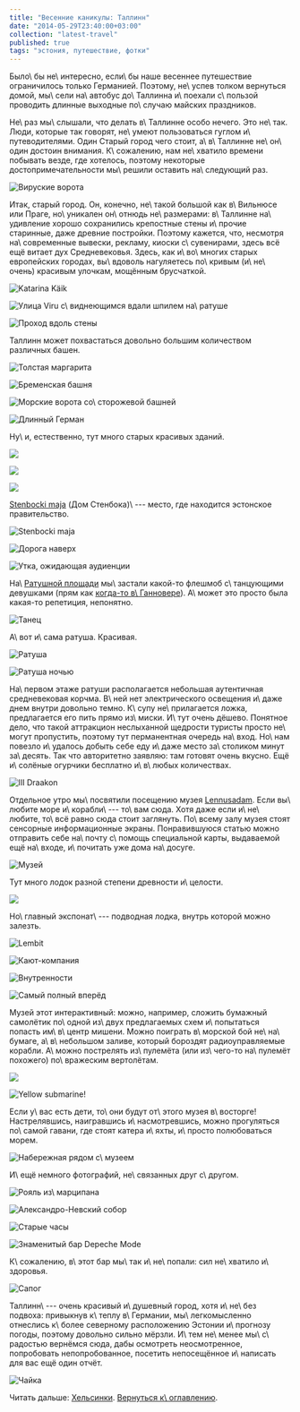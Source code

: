 ```yaml
---
title: "Весенние каникулы: Таллинн"
date: "2014-05-29T23:40:00+03:00"
collection: "latest-travel"
published: true
tags: "эстония, путешествие, фотки"
---
```


Было\ бы не\ интересно, если\ бы наше весеннее путешествие ограничилось только Германией. Поэтому, не\ успев толком 
вернуться домой, мы\ сели на\ автобус до\ Таллинна и\ поехали с\ пользой проводить длинные выходные по\ случаю майских 
праздников.

Не\ раз мы\ слышали, что делать в\ Таллинне особо нечего. Это не\ так. Люди, которые так говорят, не\ умеют 
пользоваться гуглом и\ путеводителями. Один Старый город чего стоит, а\ в\ Таллинне не\ он\ один достоин внимания. 
К\ сожалению, нам не\ хватило времени побывать везде, где хотелось, поэтому некоторые достопримечательности мы\ решили 
оставить на\ следующий раз.

![Вируские ворота](/images/travel/2014-05-tallinn-helsinki/tallinn-viru-gates.jpg "Вируские ворота")

<!--more-->

Итак, старый город. Он, конечно, не\ такой большой как в\ Вильнюсе или Праге, но\ уникален он\ отнюдь не\ размерами: 
в\ Таллинне на\ удивление хорошо сохранились крепостные стены и\ прочие старинные, даже древние постройки. Поэтому 
кажется, что, несмотря на\ современные вывески, рекламу, киоски с\ сувенирами, здесь всё ещё витает дух Средневековья. 
Здесь, как и\ во\ многих старых европейских городах, вы\ вдоволь нагуляетесь по\ кривым (и\ не\ очень) красивым улочкам, 
мощённым брусчаткой.

![Katarina Käik](/images/travel/2014-05-tallinn-helsinki/tallinn-katarina-kaik.jpg "Katarina Käik")

![Улица Viru с\ виднеющимся вдали шпилем [на\ ратуше][town-hall]](/images/travel/2014-05-tallinn-helsinki/tallinn-viru.jpg "Улица Viru с виднеющимся вдали шпилем на ратуше")

![Проход вдоль стены](/images/travel/2014-05-tallinn-helsinki/tallinn-walkway.jpg "Проход вдоль стены")

Таллинн может похвастаться довольно большим количеством различных башен.

![[Толстая маргарита][fat-margaret]](/images/travel/2014-05-tallinn-helsinki/tallinn-fat-margaret.jpg "Толстая маргарита")

![[Бременская башня][bremen-tower]](/images/travel/2014-05-tallinn-helsinki/tallinn-bremen-tower.jpg "Бременская башня")

![Морские ворота со\ сторожевой башней](/images/travel/2014-05-tallinn-helsinki/tallinn-sea-gates.jpg "Морские ворота со сторожевой башней")

![[Длинный Герман][tall-hermann]](/images/travel/2014-05-tallinn-helsinki/tallinn-tall-hermann.jpg "Длинный Герман")

Ну\ и, естественно, тут много старых красивых зданий.

![](/images/travel/2014-05-tallinn-helsinki/tallinn-house-1.jpg)

![](/images/travel/2014-05-tallinn-helsinki/tallinn-house-2.jpg)

![](/images/travel/2014-05-tallinn-helsinki/tallinn-house-3.jpg)

[Stenbocki maja][stenbock-house] (Дом Стенбока)\ --- место, где находится эстонское правительство.

![Stenbocki maja](/images/travel/2014-05-tallinn-helsinki/tallinn-stenbock-house.jpg "Stenbocki maja")

![Дорога наверх](/images/travel/2014-05-tallinn-helsinki/tallinn-way-upstairs.jpg "Дорога наверх")

![Утка, ожидающая аудиенции](/images/travel/2014-05-tallinn-helsinki/tallinn-duck.jpg "Утка, ожидающая аудиенции")

На\ [Ратушной площади][town-hall-square] мы\ застали какой-то флешмоб с\ танцующими девушками (прям как
[когда-то в\ Ганновере][hannover]). А\ может это просто была какая-то репетиция, непонятно.

![Танец](/images/travel/2014-05-tallinn-helsinki/tallinn-flashmob.jpg "Танец")

А\ вот и\ сама ратуша. Красивая.

![Ратуша](/images/travel/2014-05-tallinn-helsinki/tallinn-town-hall.jpg "Ратуша") 

![Ратуша ночью](/images/travel/2014-05-tallinn-helsinki/tallinn-town-hall-at-night.jpg "Ратуша ночью")

На\ первом этаже ратуши располагается небольшая аутентичная средневековая корчма. В\ ней нет электрического освещения 
и\ даже днем внутри довольно темно. К\ супу не\ прилагается ложка, предлагается его пить прямо из\ миски. И\ тут очень 
дёшево. Понятное дело, что такой аттракцион неслыханной щедрости туристы просто не\ могут пропустить, поэтому тут 
перманентная очередь на\ вход. Но\ нам повезло и\ удалось добыть себе еду и\ даже место за\ столиком минут за\ десять. 
Так что авторитетно заявляю: там готовят очень вкусно. Ещё и\ солёные огурчики бесплатно и\ в\ любых количествах.

![III Draakon](/images/travel/2014-05-tallinn-helsinki/tallinn-iii-draakon.jpg "III Draakon")

Отдельное утро мы\ посвятили посещению музея [Lennusadam]. Если вы\ любите море и\ корабли\ --- то\ вам сюда. Хотя даже 
если и\ не\ любите, то\ всё равно сюда стоит заглянуть. По\ всему залу музея стоят сенсорные информационные экраны. 
Понравившуюся статью можно отправить себе на\ почту с\ помощь специальной карты, выдаваемой ещё на\ входе, и\ почитать 
уже дома на\ досуге.

![Музей](/images/travel/2014-05-tallinn-helsinki/tallinn-lennusadam.jpg "Музей")

Тут много лодок разной степени древности и\ целости.

![](/images/travel/2014-05-tallinn-helsinki/tallinn-lennusadam-boat.jpg)

Но\ главный экспонат\ --- подводная лодка, внутрь которой можно залезть.

![Lembit](/images/travel/2014-05-tallinn-helsinki/tallinn-lennusadam-lembit.jpg "Lembit")

![Кают-компания](/images/travel/2014-05-tallinn-helsinki/tallinn-lennusadam-lembit-saloon.jpg "Кают-компания")

![Внутренности](/images/travel/2014-05-tallinn-helsinki/tallinn-lennusadam-lembit-inside.jpg "Внутренности")

![Самый полный вперёд](/images/travel/2014-05-tallinn-helsinki/tallinn-lennusadam-lembit-full-speed-ahead.jpg "Самый полный вперед")

Музей этот интерактивный: можно, например, сложить бумажный самолётик по\ одной из\ двух предлагаемых схем и\ попытаться 
попасть им\ в\ центр мишени. Можно поиграть в\ морской бой не\ на\ бумаге, а\ в\ небольшом заливе, который бороздят 
радиоуправляемые корабли. А\ можно пострелять из\ пулемёта (или из\ чего-то на\ пулемёт похожего) по\ вражеским
вертолётам.

![](/images/travel/2014-05-tallinn-helsinki/tallinn-lennusadam-interactive.jpg)

![Yellow submarine!](/images/travel/2014-05-tallinn-helsinki/tallinn-lennusadam-yellow-submarine.jpg "Yellow submarine!")

Если у\ вас есть дети, то\ они будут от\ этого музея в\ восторге! Настрелявшись, наигравшись и\ насмотревшись, можно 
прогуляться по\ самой гавани, где стоят катера и\ яхты, и\ просто полюбоваться морем.

![Набережная рядом с\ музеем](/images/travel/2014-05-tallinn-helsinki/tallinn-lennusadam-embarkment.jpg "Набережная рядом с музеем")

И\ ещё немного фотографий, не\ связанных друг с\ другом.

![Рояль из\ марципана](/images/travel/2014-05-tallinn-helsinki/tallinn-marzipan-grand-piano.jpg "Рояль из марципана")

![[Александро-Невский собор][alexander]](/images/travel/2014-05-tallinn-helsinki/tallinn-alexander-nevsky.jpg "Александро-Невский собор")

![Старые часы](/images/travel/2014-05-tallinn-helsinki/tallinn-old-clocks.jpg "Старые часы")

![Знаменитый бар Depeche Mode](/images/travel/2014-05-tallinn-helsinki/tallinn-depeche-mode-bar.jpg "Знаменитый бар Depeche Mode")

К\ сожалению, в\ этот бар мы\ так и\ не\ попали: сил не\ хватило и\ здоровья.

![Сапог](/images/travel/2014-05-tallinn-helsinki/tallinn-high-boot.jpg "Сапог") 

Таллинн\ --- очень красивый и\ душевный город, хотя и\ не\ без подвоха: привыкнув к\ теплу в\ Германии, 
мы\ легкомысленно отнеслись к\ более северному расположению Эстонии и\ прогнозу погоды, поэтому довольно сильно мёрзли. 
И\ тем не\ менее мы\ с\ радостью вернёмся сюда, дабы осмотреть неосмотренное, попробовать непопробованное, посетить 
непосещённое и\ написать для вас ещё один отчёт.

![Чайка](/images/travel/2014-05-tallinn-helsinki/tallinn-seagull.jpg "Чайка")

Читать дальше: [Хельсинки](/post/helsinki-2014/). [Вернуться к\ оглавлению](/post/spring-break-2014/).

[alexander]: http://ru.wikipedia.org/wiki/%D0%90%D0%BB%D0%B5%D0%BA%D1%81%D0%B0%D0%BD%D0%B4%D1%80%D0%BE-%D0%9D%D0%B5%D0%B2%D1%81%D0%BA%D0%B8%D0%B9_%D1%81%D0%BE%D0%B1%D0%BE%D1%80_(%D0%A2%D0%B0%D0%BB%D0%BB%D0%B8%D0%BD)
[bremen-tower]: http://ru.wikipedia.org/wiki/%D0%91%D0%B0%D1%88%D0%BD%D1%8F_%D0%91%D1%80%D0%B5%D0%BC%D0%B5%D0%BD%D0%B8
[fat-margaret]: http://ru.wikipedia.org/wiki/%D0%A2%D0%BE%D0%BB%D1%81%D1%82%D0%B0%D1%8F_%D0%9C%D0%B0%D1%80%D0%B3%D0%B0%D1%80%D0%B8%D1%82%D0%B0
[hannover]: /post/eurotrip-hannover/
[Lennusadam]: http://lennusadam.eu/ru/
[stenbock-house]: http://ru.wikipedia.org/wiki/%D0%94%D0%BE%D0%BC_%D0%A1%D1%82%D0%B5%D0%BD%D0%B1%D0%BE%D0%BA%D0%B0
[tall-hermann]: http://ru.wikipedia.org/wiki/%D0%94%D0%BB%D0%B8%D0%BD%D0%BD%D1%8B%D0%B9_%D0%93%D0%B5%D1%80%D0%BC%D0%B0%D0%BD
[town-hall]: http://ru.wikipedia.org/wiki/%D0%A2%D0%B0%D0%BB%D0%BB%D0%B8%D0%BD%D1%81%D0%BA%D0%B0%D1%8F_%D1%80%D0%B0%D1%82%D1%83%D1%88%D0%B0
[town-hall-square]: http://ru.wikipedia.org/wiki/%D0%A0%D0%B0%D1%82%D1%83%D1%88%D0%BD%D0%B0%D1%8F_%D0%BF%D0%BB%D0%BE%D1%89%D0%B0%D0%B4%D1%8C_(%D0%A2%D0%B0%D0%BB%D0%BB%D0%B8%D0%BD)
